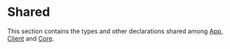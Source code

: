 
# Shared

This section contains the types and other declarations shared among [App](../app/README.md), [Client](../client/README.md) and [Core](../core/README.md).
